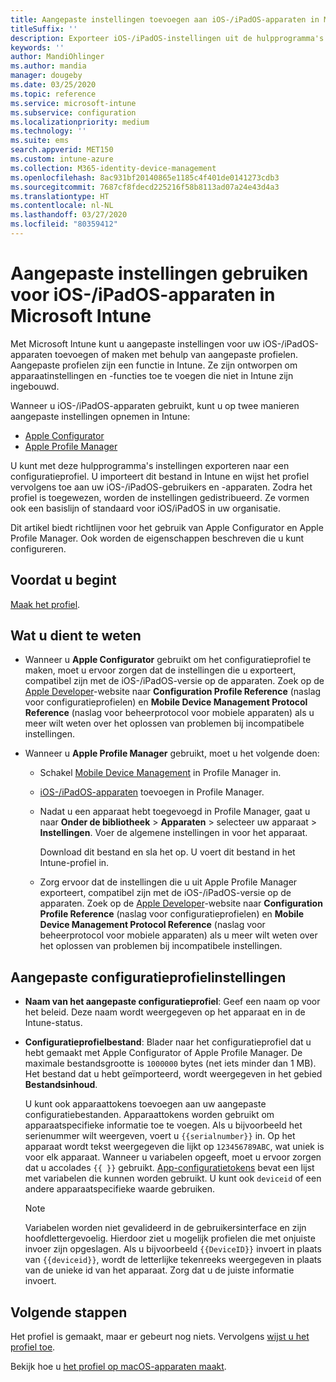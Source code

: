 ```yaml
---
title: Aangepaste instellingen toevoegen aan iOS-/iPadOS-apparaten in Microsoft Intune - Azure | Microsoft Docs
titleSuffix: ''
description: Exporteer iOS-/iPadOS-instellingen uit de hulpprogramma's Apple Configurator of Apple Profile Manager en importeer deze instellingen vervolgens in Microsoft Intune. Met deze instellingen kunnen aangepaste instellingen en functies op iOS-/iPadOS-apparaten worden gemaakt, gebruikt en beheerd. Dit aangepaste profiel kan vervolgens worden toegewezen aan of worden gedistribueerd naar iOS-/iPadOS-apparaten in uw organisatie om een basislijn of standaard te maken.
keywords: ''
author: MandiOhlinger
ms.author: mandia
manager: dougeby
ms.date: 03/25/2020
ms.topic: reference
ms.service: microsoft-intune
ms.subservice: configuration
ms.localizationpriority: medium
ms.technology: ''
ms.suite: ems
search.appverid: MET150
ms.custom: intune-azure
ms.collection: M365-identity-device-management
ms.openlocfilehash: 8ac931bf20140865e1185c4f401de0141273cdb3
ms.sourcegitcommit: 7687cf8fdecd225216f58b8113ad07a24e43d4a3
ms.translationtype: HT
ms.contentlocale: nl-NL
ms.lasthandoff: 03/27/2020
ms.locfileid: "80359412"
---
```

# <a name="use-custom-settings-for-ios-and-ipados-devices-in-microsoft-intune"></a>Aangepaste instellingen gebruiken voor iOS-/iPadOS-apparaten in Microsoft Intune

Met Microsoft Intune kunt u aangepaste instellingen voor uw iOS-/iPadOS-apparaten toevoegen of maken met behulp van aangepaste profielen. Aangepaste profielen zijn een functie in Intune. Ze zijn ontworpen om apparaatinstellingen en -functies toe te voegen die niet in Intune zijn ingebouwd.

Wanneer u iOS-/iPadOS-apparaten gebruikt, kunt u op twee manieren aangepaste instellingen opnemen in Intune:

- [Apple Configurator](https://itunes.apple.com/app/apple-configurator-2/id1037126344?mt=12)
- [Apple Profile Manager](https://support.apple.com/profile-manager)

U kunt met deze hulpprogramma's instellingen exporteren naar een configuratieprofiel. U importeert dit bestand in Intune en wijst het profiel vervolgens toe aan uw iOS-/iPadOS-gebruikers en -apparaten. Zodra het profiel is toegewezen, worden de instellingen gedistribueerd. Ze vormen ook een basislijn of standaard voor iOS/iPadOS in uw organisatie.

Dit artikel biedt richtlijnen voor het gebruik van Apple Configurator en Apple Profile Manager. Ook worden de eigenschappen beschreven die u kunt configureren.

## <a name="before-you-begin"></a>Voordat u begint

[Maak het profiel](custom-settings-configure.md).

## <a name="what-you-need-to-know"></a>Wat u dient te weten

- Wanneer u **Apple Configurator** gebruikt om het configuratieprofiel te maken, moet u ervoor zorgen dat de instellingen die u exporteert, compatibel zijn met de iOS-/iPadOS-versie op de apparaten. Zoek op de [Apple Developer](https://developer.apple.com/)-website naar **Configuration Profile Reference** (naslag voor configuratieprofielen) en **Mobile Device Management Protocol Reference** (naslag voor beheerprotocol voor mobiele apparaten) als u meer wilt weten over het oplossen van problemen bij incompatibele instellingen.

- Wanneer u **Apple Profile Manager** gebruikt, moet u het volgende doen:

  - Schakel [Mobile Device Management](https://help.apple.com/serverapp/mac/5.7/#/apd05B9B761-D390-4A75-9251-E9AD29A61D0C) in Profile Manager in.
  - [iOS-/iPadOS-apparaten](https://help.apple.com/profilemanager/mac/5.7/#/pm9onzap1984) toevoegen in Profile Manager.
  - Nadat u een apparaat hebt toegevoegd in Profile Manager, gaat u naar **Onder de bibliotheek** > **Apparaten** > selecteer uw apparaat > **Instellingen**. Voer de algemene instellingen in voor het apparaat.

    Download dit bestand en sla het op. U voert dit bestand in het Intune-profiel in.

  - Zorg ervoor dat de instellingen die u uit Apple Profile Manager exporteert, compatibel zijn met de iOS-/iPadOS-versie op de apparaten. Zoek op de [Apple Developer](https://developer.apple.com/)-website naar **Configuration Profile Reference** (naslag voor configuratieprofielen) en **Mobile Device Management Protocol Reference** (naslag voor beheerprotocol voor mobiele apparaten) als u meer wilt weten over het oplossen van problemen bij incompatibele instellingen.

## <a name="custom-configuration-profile-settings"></a>Aangepaste configuratieprofielinstellingen

- **Naam van het aangepaste configuratieprofiel**: Geef een naam op voor het beleid. Deze naam wordt weergegeven op het apparaat en in de Intune-status.
- **Configuratieprofielbestand**: Blader naar het configuratieprofiel dat u hebt gemaakt met Apple Configurator of Apple Profile Manager. De maximale bestandsgrootte is `1000000` bytes (net iets minder dan 1 MB). Het bestand dat u hebt geïmporteerd, wordt weergegeven in het gebied **Bestandsinhoud**.

  U kunt ook apparaattokens toevoegen aan uw aangepaste configuratiebestanden. Apparaattokens worden gebruikt om apparaatspecifieke informatie toe te voegen. Als u bijvoorbeeld het serienummer wilt weergeven, voert u `{{serialnumber}}` in. Op het apparaat wordt tekst weergegeven die lijkt op `123456789ABC`, wat uniek is voor elk apparaat. Wanneer u variabelen opgeeft, moet u ervoor zorgen dat u accolades `{{ }}` gebruikt. [App-configuratietokens](../apps/app-configuration-policies-use-ios.md#tokens-used-in-the-property-list) bevat een lijst met variabelen die kunnen worden gebruikt. U kunt ook `deviceid` of een andere apparaatspecifieke waarde gebruiken.

  > [!NOTE]
  > Variabelen worden niet gevalideerd in de gebruikersinterface en zijn hoofdlettergevoelig. Hierdoor ziet u mogelijk profielen die met onjuiste invoer zijn opgeslagen. Als u bijvoorbeeld `{{DeviceID}}` invoert in plaats van `{{deviceid}}`, wordt de letterlijke tekenreeks weergegeven in plaats van de unieke id van het apparaat. Zorg dat u de juiste informatie invoert.

## <a name="next-steps"></a>Volgende stappen

Het profiel is gemaakt, maar er gebeurt nog niets. Vervolgens [wijst u het profiel toe](device-profile-assign.md).

Bekijk hoe u [het profiel op macOS-apparaten maakt](custom-settings-macos.md). 
